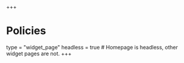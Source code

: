 +++
# Policies
type = "widget_page"
headless = true  # Homepage is headless, other widget pages are not.
+++
